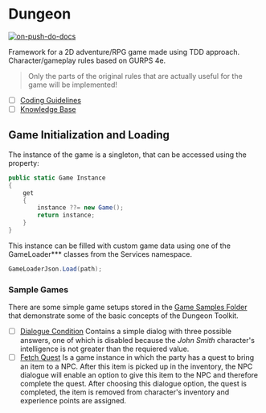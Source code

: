 <!--
GENERATED FILE - DO NOT EDIT
This file was generated by [MarkdownSnippets](https://github.com/SimonCropp/MarkdownSnippets).
Source File: /README.source.md
To change this file edit the source file and then run MarkdownSnippets.
-->

# Dungeon

[![on-push-do-docs](https://github.com/tvomacka/Dungeon/actions/workflows/on-push-do-docs.yml/badge.svg)](https://github.com/tvomacka/Dungeon/actions/workflows/on-push-do-docs.yml)

Framework for a 2D adventure/RPG game made using TDD approach.
Character/gameplay rules based on GURPS 4e.

> Only the parts of the original rules that are actually useful for the game will be implemented!

- [ ] [Coding Guidelines](Docs/codingGuidelines.md)
- [ ] [Knowledge Base](Docs/knowledgeBase.md)

## Game Initialization and Loading

The instance of the game is a singleton, that can be accessed using the property:

<!-- snippet: GameInstance -->
```cs
public static Game Instance
{
    get
    {
        instance ??= new Game();
        return instance;
    }
}
```
<!-- endSnippet -->

This instance can be filled with custom game data using one of the GameLoader*** classes from the Services namespace.

<!-- snippet: GameLoaderJson -->
```cs
GameLoaderJson.Load(path);
```
<!-- endSnippet -->

### Sample Games

There are some simple game setups stored in the [Game Samples Folder](DungeonTests/TestResources/Games) that demonstrate some of the basic concepts of the Dungeon Toolkit.

- [ ] [Dialogue Condition](DungeonTests/TestResources/Games/dialogueCondition.json) Contains a simple dialog with three possible answers, one of which is disabled because the *John Smith* character's intelligence is not greater than the requiered value.
- [ ] [Fetch Quest](DungeonTests/TestResources/Games/fetchQuest.json) Is a game instance in which the party has a quest to bring an item to a NPC. After this item is picked up in the inventory, the NPC dialogue will enable an option to give this item to the NPC and therefore complete the quest. After choosing this dialogue option, the quest is completed, the item is removed from character's inventory and experience points are assigned.
